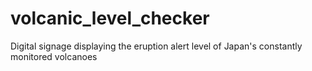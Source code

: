 # volcanic_level_checker
Digital signage displaying the eruption alert level of Japan's constantly monitored volcanoes
